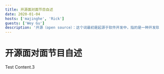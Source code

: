 ```yaml
---
title: 开源面对面节目自述
date: 2020-01-04
hosts: ['majinghe', 'Rick']
guests: ['Wey Gu']
description: '开源（open source）：这个词最初是起源于软件开发中，指的是一种开发软件的特殊形式。但到了今天，“开源”已经泛指一组概念——就是我们称之为的“开源的方式”。'
---
```


# 开源面对面节目自述

Test Content.3
